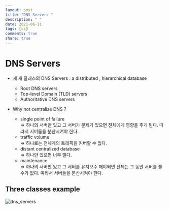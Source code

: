 ```yaml
---
layout: post
title: "DNS Servers "
description: " "
date: 2021-06-11
tags: [cs]
comments: true
share: true
---
```


# DNS Servers 

* 세 개 클래스의 DNS Servers : a distributed , hierarchical database

  * Root DNS servers 
  * Top-level Domain (TLD) servers
  * Authoritative DNS servers 

* Why not centralize DNS ? 
  * single point of failure 
    <br>=> 하나의 서버만 있고 그 서버가 문제가 있으면 전체에게 영향을 주게 된다. 따라서 서버들을 분산시켜야 한다. 
  * traffic volume 
    <br>=> 하나로는 전세계의 트래픽을 커버할 수 없다.
  * distant centralized database
    <br>=> 하나만 있으면 너무 멀다. 
  * maintenance
    <br>=> 하나의 서버만 있고 그 서버를 유지보수 해야되면  전체는 그 동안 서버를 쓸 수가 없다. 따라서 서버들을 분산시켜야 한다. 

## Three classes example 

![dns_servers](https://user-images.githubusercontent.com/38216027/71319815-98a13080-24e6-11ea-8b3c-94e0ecbb61a5.png)


